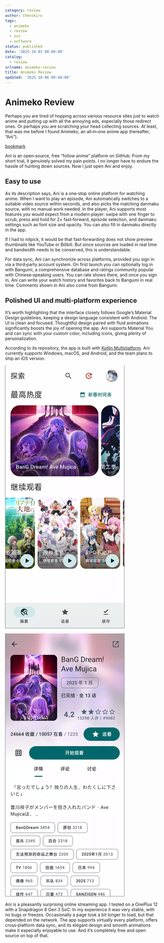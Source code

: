 ```yaml
---
category: review
author: Chenskiro
tags:
  - animeko
  - review
  - oss
  - software
status: published
date: '2025-10-03 08:00:00'
catalog:
  - review
urlname: animeko-review
title: Animeko Review
updated: '2025-10-06 00:48:00'
---
```


# Animeko Review

Perhaps you are tired of hopping across various resource sites just to watch anime and putting up with all the annoying ads, especially those redirect ones. Or perhaps you are scratching your head collecting sources. At least, that was me before I found Animeko, an all‑in‑one anime app (hereafter, “Ani”).

[bookmark](https://github.com/open-ani/animeko/)

Ani is an open‑source, free “follow anime” platform on GitHub. From my short trial, it genuinely solved my pain points. I no longer have to endure the hassle of hunting down sources. Now I just open Ani and enjoy.

## Easy to use

As its description says, Ani is a one‑stop online platform for watching anime. When I want to play an episode, Ani automatically switches to a suitable video source within seconds, and also picks the matching danmaku source, with no manual work needed. In the player, Ani supports most features you would expect from a modern player: swipe with one finger to scrub, press and hold for 2× fast‑forward, episode selection, and danmaku settings such as font size and opacity. You can also fill in danmaku directly in the app.

If I had to nitpick, it would be that fast‑forwarding does not show preview thumbnails like YouTube or Bilibili. But since sources are loaded in real time and bandwidth needs to be conserved, this is understandable.

For data sync, Ani can synchronize across platforms, provided you sign in via a third‑party account system. On first launch you can optionally log in with Bangumi, a comprehensive database and ratings community popular with Chinese‑speaking users. You can rate shows there, and once you sign in, Ani can write your watch history and favorites back to Bangumi in real time. Comments shown in Ani also come from Bangumi.

## Polished UI and multi‑platform experience

It’s worth highlighting that the interface closely follows Google’s Material Design guidelines, keeping a design language consistent with Android. The UI is clean and focused. Thoughtful design paired with fluid animations significantly boosts the joy of opening the app. Ani supports Material You and can sync with your custom color, including icons, giving plenty of personalization.

According to its repository, the app is built with [Kotlin Multiplatform](https://kotlinlang.org/docs/multiplatform.html). Ani currently supports Windows, macOS, and Android, and the team plans to ship an iOS version.

![image.png](assets/c74aca252a864708985704a283161e51.png)

![image.png](assets/51bd2c68a572656ccea9e07198cbb1ad.png)

Ani is a pleasantly surprising online streaming app. I tested on a OnePlus 12 with a Snapdragon 8 Gen 3 SoC. In my experience it was very stable, with no bugs or freezes. Occasionally a page took a bit longer to load, but that depended on the network. The app supports virtually every platform, offers cross‑platform data sync, and its elegant design and smooth animations make it especially enjoyable to use. And it’s completely free and open source on top of that.

